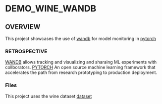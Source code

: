 # DEMO_WINE_WANDB

## OVERVIEW
This project showcases the use of [wandb](https://wandb.ai/site) for model monitoring in [pytorch](https://pytorch.org/)

### RETROSPECTIVE

[WANDB](https://wandb.ai/site) allows tracking and visualizing and sharaing ML experiments with collborators.
[PYTORCH](https://pytorch.org/) An open source machine learning framework that accelerates the path from research prototyping to production deployment.

### Files
This project uses the wine dataset
[dataset]()
